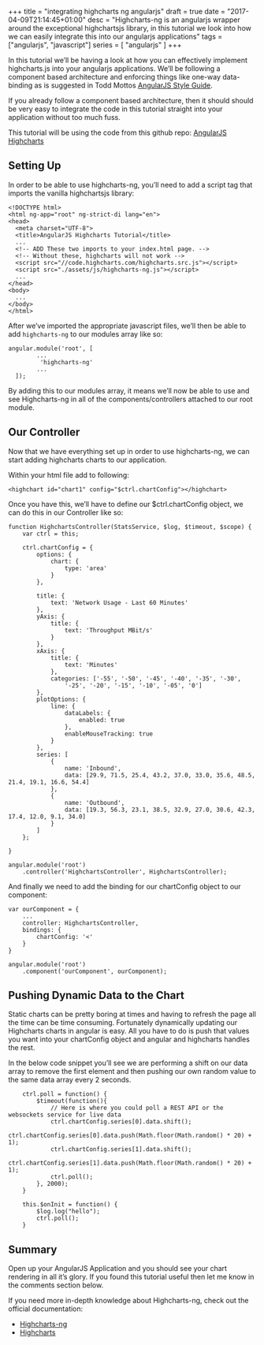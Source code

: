 +++
title = "integrating highcharts ng angularjs"
draft = true
date = "2017-04-09T21:14:45+01:00"
desc = "Highcharts-ng is an angularjs wrapper around the exceptional highchartsjs library, in this tutorial we look into how we can easily integrate this into our angularjs applications"
tags = ["angularjs", "javascript"]
series = [ "angularjs" ]
+++

In this tutorial we’ll be having a look at how you can effectively implement highcharts.js into your angularjs applications. We’ll be following a component based architecture and enforcing things like one-way data-binding as is suggested in Todd Mottos [AngularJS Style Guide](https://github.com/toddmotto/angular-styleguide).

If you already follow a component based architecture, then it should should be very easy to integrate the code in this tutorial straight into your application without too much fuss.

<div class="github-link">
This tutorial will be using the code from this github repo: <a href="https://github.com/elliotforbes/angular-server-dashboard">AngularJS Highcharts</a>
</div>

## Setting Up

In order to be able to use highcharts-ng, you’ll need to add a script tag that imports the vanilla highchartsjs library:

~~~
<!DOCTYPE html>
<html ng-app="root" ng-strict-di lang="en">
<head>
  <meta charset="UTF-8">
  <title>AngularJS Highcharts Tutorial</title>
  ...
  <!-- ADD These two imports to your index.html page. -->
  <!-- Without these, highcharts will not work -->
  <script src="//code.highcharts.com/highcharts.src.js"></script>
  <script src="./assets/js/highcharts-ng.js"></script>
  ...
</head>
<body>
  ...
</body>
</html>
~~~

After we’ve imported the appropriate javascript files, we’ll then be able to add ```highcharts-ng``` to our modules array like so:

~~~
angular.module('root', [
        ...
         'highcharts-ng'
        ...  
  ]);
~~~
By adding this to our modules array, it means we’ll now be able to use and see Highcharts-ng in all of the components/controllers attached to our root module.

## Our Controller 

Now that we have everything set up in order to use highcharts-ng, we can start adding highcharts charts to our application. 

Within your html file add to following:

~~~
<highchart id="chart1" config="$ctrl.chartConfig"></highchart>
~~~

Once you have this, we’ll have to define our $ctrl.chartConfig object, we can do this in our Controller like so:

~~~
function HighchartsController(StatsService, $log, $timeout, $scope) {
    var ctrl = this;

    ctrl.chartConfig = {
        options: {
            chart: {
                type: 'area'
            }
        },

        title: {
            text: 'Network Usage - Last 60 Minutes'
        },
        yAxis: {
            title: {
                text: 'Throughput MBit/s'
            }
        },
        xAxis: {
            title: {
                text: 'Minutes'
            },
            categories: ['-55', '-50', '-45', '-40', '-35', '-30', 
                '-25', '-20', '-15', '-10', '-05', '0']
        },
        plotOptions: {
            line: {
                dataLabels: {
                    enabled: true
                },
                enableMouseTracking: true
            }
        },
        series: [
            {   
                name: 'Inbound',
                data: [29.9, 71.5, 25.4, 43.2, 37.0, 33.0, 35.6, 48.5, 21.4, 19.1, 16.6, 54.4]
            },
            {
                name: 'Outbound',
                data: [19.3, 56.3, 23.1, 38.5, 32.9, 27.0, 30.6, 42.3, 17.4, 12.0, 9.1, 34.0]
            }
        ]
    };

}

angular.module('root')
    .controller('HighchartsController', HighchartsController);
~~~

And finally we need to add the binding for our chartConfig object to our component:

~~~
var ourComponent = {
    ...
    controller: HighchartsController,
    bindings: {
        chartConfig: '<'
    }
}

angular.module('root')
    .component('ourComponent', ourComponent);
~~~

## Pushing Dynamic Data to the Chart

Static charts can be pretty boring at times and having to refresh the page all the time can be time consuming. Fortunately dynamically updating our Highcharts charts in angular is easy. All you have to do is push that values you want into your chartConfig object and angular and highcharts handles the rest.

In the below code snippet you’ll see we are performing a shift on our data array to remove the first element and then pushing our own random value to the same data array every 2 seconds.

~~~
    ctrl.poll = function() {
        $timeout(function(){
            // Here is where you could poll a REST API or the websockets service for live data
            ctrl.chartConfig.series[0].data.shift();
            ctrl.chartConfig.series[0].data.push(Math.floor(Math.random() * 20) + 1);
            ctrl.chartConfig.series[1].data.shift();
            ctrl.chartConfig.series[1].data.push(Math.floor(Math.random() * 20) + 1);
            ctrl.poll();
        }, 2000);
    }

    this.$onInit = function() {
        $log.log("hello");
        ctrl.poll();
    }
~~~


## Summary

Open up your AngularJS Application and you should see your chart rendering in all it’s glory. If you found this tutorial useful then let me know in the comments section below.

If you need more in-depth knowledge about Highcharts-ng, check out the official documentation:

* [Highcharts-ng](https://github.com/pablojim/highcharts-ng)
* [Highcharts](http://www.highcharts.com/)
